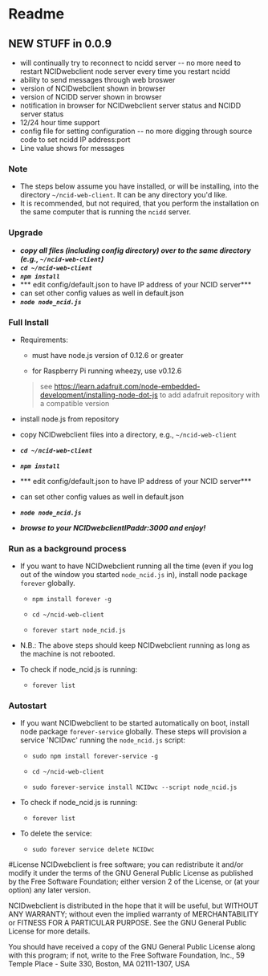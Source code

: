 # Readme

## NEW STUFF in 0.0.9
- will continually try to reconnect to ncidd server -- no more need to restart NCIDwebclient node server every time you restart ncidd
- ability to send messages through web broswer
- version of NCIDwebclient shown in browser
- version of NCIDD server shown in browser
- notification in browser for NCIDwebclient server status and NCIDD server status
- 12/24 hour time support
- config file for setting configuration -- no more digging through source code to set ncidd IP address:port
- Line value shows for messages 

### Note 

- The steps below assume you have installed, or will be installing, into the directory `~/ncid-web-client`. It can be any directory you'd like.  
- It is recommended, but not required, that you perform the installation on the same computer that is running the `ncidd` server.

### Upgrade 

- ***copy all files (including config
  directory) over to the same directory (e.g., `~/ncid-web-client`)***
- ***`cd ~/ncid-web-client`***  
- ***`npm install`***  
- *** edit config/default.json to have IP address of your NCID server***  
- can set other config values as well in default.json  
- ***`node node_ncid.js`*** 

### Full Install

- Requirements:
    - must have node.js version of 0.12.6 or greater  

    - for Raspberry Pi running wheezy, use v0.12.6  
    > see https://learn.adafruit.com/node-embedded-development/installing-node-dot-js to add adafruit repository with a compatible version  

- install node.js from repository

- copy NCIDwebclient files into a directory, e.g., `~/ncid-web-client`
- ***`cd ~/ncid-web-client`***  
- ***`npm install`***  
- *** edit config/default.json to have IP address of your NCID server***  
- can set other config values as well in default.json  
- ***`node node_ncid.js`*** 
- ***browse to your NCIDwebclientIPaddr:3000 and enjoy!***

### Run as a background process

- If you want to have NCIDwebclient running all the time (even if you log out of the window you started `node_ncid.js` in), install node package `forever` globally. 

    - `npm install forever -g`  

    - `cd ~/ncid-web-client`  

    - `forever start node_ncid.js`  

- N.B.: The above steps should keep NCIDwebclient running as long as the machine is not rebooted.  
   
- To check if node_ncid.js is running:  

    - `forever list` 

### Autostart

- If you want NCIDwebclient to be started automatically on boot, install node package `forever-service` globally. These steps will provision a service 'NCIDwc' running the `node_ncid.js` script:

    - `sudo npm install forever-service -g`  
    
    - `cd ~/ncid-web-client`  

    - `sudo forever-service install NCIDwc --script node_ncid.js`  

- To check if node_ncid.js is running:  

    - `forever list` 
    
- To delete the service:  

    - `sudo forever service delete NCIDwc`


#License
NCIDwebclient is free software; you can redistribute it and/or modify it under the terms of the GNU General Public License as published by the Free Software Foundation; either version 2 of the License, or (at your option) any later version.

NCIDwebclient is distributed in the hope that it will be useful, but WITHOUT ANY WARRANTY; without even the implied warranty of MERCHANTABILITY or FITNESS FOR A PARTICULAR PURPOSE.  See the GNU General Public License for more details.

You should have received a copy of the GNU General Public License along with this program; if not, write to the Free Software Foundation, Inc., 59 Temple Place - Suite 330, Boston, MA  02111-1307, USA